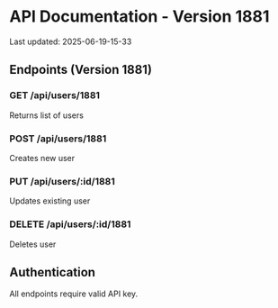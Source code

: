 # API Documentation - Version 1881
Last updated: 2025-06-19-15-33

## Endpoints (Version 1881)

### GET /api/users/1881
Returns list of users

### POST /api/users/1881
Creates new user

### PUT /api/users/:id/1881
Updates existing user

### DELETE /api/users/:id/1881
Deletes user

## Authentication
All endpoints require valid API key.

